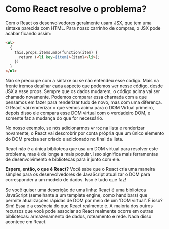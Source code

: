 # Como React resolve o problema?
Com o React os desenvolvedores geralmente usam JSX, que tem uma sintaxe parecida com HTML. Para nosso carrinho de compras, o JSX
pode acabar ficando assim:

```html
<ul>
  {
    this.props.items.map(function(item) {
      return (<li key={item}>{item}</li>);
    })
  }
</ul>
```

Não se preocupe com a sintaxe ou se não entendeu esse código. Mais na frente iremos detalhar cada aspecto que podemos ver nesse código,
desde JSX a esse props. Sempre que os dados mudarem, o código acima vai ser chamado novamente. Podemos comparar essa chamada com a que pensamos em fazer para renderizar tudo de novo, mas com uma diferença. O React vai renderizar o que vemos acima para o DOM Virtual primeiro, depois disso ele compara esse DOM virtual com o verdadeiro DOM, e somente faz a mudança do que for necessário. 

No nosso exemplo, se nós adicionarmos `Arroz` na lista e renderizar novamente, o React vai descrobrir por conta própria que um único elemento do DOM precisa ser criado e adicionado no final da lista. 

React não é a única biblioteca que usa um DOM virtual para resolver este problema, mas é de longe a mais popular. Isso significa mais ferramentas de desenvolvimento e bibliotecas para ir junto com ele.

**Espere, então, o que é React?**
Você sabe que o React cria uma maneira simples para os desenvolvedores de JavaScript atualizar o DOM para corresponder a um modelo de dados. Isso é tudo que faz!

Se você quiser uma descrição de uma linha: 
React é uma biblioteca JavaScript (semelhante a um template engine, como handlbars) que permite atualizações rápidas de DOM por meio de um 'DOM virtual'.
É isso? Sim! Essa é a essência do que React realmente é. A maioria dos outros recursos que você pode associar ao React realmente ocorre em outras bibliotecas: armazenamento de dados, roteamento e rede. Nada disso acontece em React.
 